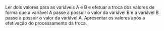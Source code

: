 Ler dois valores para as variáveis A e B e efetuar a troca dos valores de forma que a
variável A passe a possuir o valor da variável B e a variável B passe a possuir o valor da
variável A. Apresentar os valores após a efetivação do processamento da troca.